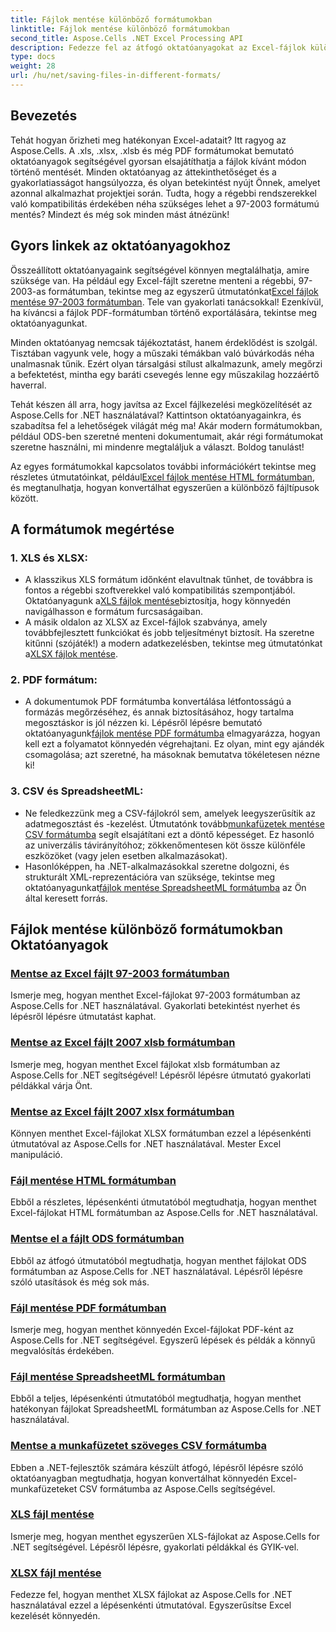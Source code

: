 ```yaml
---
title: Fájlok mentése különböző formátumokban
linktitle: Fájlok mentése különböző formátumokban
second_title: Aspose.Cells .NET Excel Processing API
description: Fedezze fel az átfogó oktatóanyagokat az Excel-fájlok különféle formátumokban történő mentéséhez az Aspose.Cells for .NET használatával. Növelje Excel készségeit.
type: docs
weight: 28
url: /hu/net/saving-files-in-different-formats/
---
```

## Bevezetés

Tehát hogyan őrizheti meg hatékonyan Excel-adatait? Itt ragyog az Aspose.Cells. A .xls, .xlsx, .xlsb és még PDF formátumokat bemutató oktatóanyagok segítségével gyorsan elsajátíthatja a fájlok kívánt módon történő mentését. Minden oktatóanyag az áttekinthetőséget és a gyakorlatiasságot hangsúlyozza, és olyan betekintést nyújt Önnek, amelyet azonnal alkalmazhat projektjei során. Tudta, hogy a régebbi rendszerekkel való kompatibilitás érdekében néha szükséges lehet a 97-2003 formátumú mentés? Mindezt és még sok minden mást átnézünk!

## Gyors linkek az oktatóanyagokhoz
 Összeállított oktatóanyagaink segítségével könnyen megtalálhatja, amire szüksége van. Ha például egy Excel-fájlt szeretne menteni a régebbi, 97-2003-as formátumban, tekintse meg az egyszerű útmutatónkat[Excel fájlok mentése 97-2003 formátumban](./save-excel-file-in-97-2003-format/). Tele van gyakorlati tanácsokkal! Ezenkívül, ha kíváncsi a fájlok PDF-formátumban történő exportálására, tekintse meg oktatóanyagunkat.

Minden oktatóanyag nemcsak tájékoztatást, hanem érdeklődést is szolgál. Tisztában vagyunk vele, hogy a műszaki témákban való búvárkodás néha unalmasnak tűnik. Ezért olyan társalgási stílust alkalmazunk, amely megőrzi a befektetést, mintha egy baráti csevegés lenne egy műszakilag hozzáértő haverral.

Tehát készen áll arra, hogy javítsa az Excel fájlkezelési megközelítését az Aspose.Cells for .NET használatával? Kattintson oktatóanyagainkra, és szabadítsa fel a lehetőségek világát még ma! Akár modern formátumokban, például ODS-ben szeretné menteni dokumentumait, akár régi formátumokat szeretne használni, mi mindenre megtaláljuk a választ. Boldog tanulást! 

 Az egyes formátumokkal kapcsolatos további információkért tekintse meg részletes útmutatóinkat, például[Excel fájlok mentése HTML formátumban](./save-file-in-html-format/), és megtanulhatja, hogyan konvertálhat egyszerűen a különböző fájltípusok között.

## A formátumok megértése

### 1. XLS és XLSX: 
-  A klasszikus XLS formátum időnként elavultnak tűnhet, de továbbra is fontos a régebbi szoftverekkel való kompatibilitás szempontjából. Oktatóanyagunk a[XLS fájlok mentése](./save-xls-file/)biztosítja, hogy könnyedén navigálhasson e formátum furcsaságaiban. 
-  A másik oldalon az XLSX az Excel-fájlok szabványa, amely továbbfejlesztett funkciókat és jobb teljesítményt biztosít. Ha szeretne kitűnni (szójáték!) a modern adatkezelésben, tekintse meg útmutatónkat a[XLSX fájlok mentése](./save-xlsx-file/).

### 2. PDF formátum:
-  A dokumentumok PDF formátumba konvertálása létfontosságú a formázás megőrzéséhez, és annak biztosításához, hogy tartalma megosztáskor is jól nézzen ki. Lépésről lépésre bemutató oktatóanyagunk[fájlok mentése PDF formátumba](./save-file-in-pdf-format/) elmagyarázza, hogyan kell ezt a folyamatot könnyedén végrehajtani. Ez olyan, mint egy ajándék csomagolása; azt szeretné, ha másoknak bemutatva tökéletesen nézne ki!

### 3. CSV és SpreadsheetML:
-  Ne feledkezzünk meg a CSV-fájlokról sem, amelyek leegyszerűsítik az adatmegosztást és -kezelést. Útmutatónk tovább[munkafüzetek mentése CSV formátumba](./save-workbook-to-text-csv-format/) segít elsajátítani ezt a döntő képességet. Ez hasonló az univerzális távirányítóhoz; zökkenőmentesen köt össze különféle eszközöket (vagy jelen esetben alkalmazásokat).
- Hasonlóképpen, ha .NET-alkalmazásokkal szeretne dolgozni, és strukturált XML-reprezentációra van szüksége, tekintse meg oktatóanyagunkat[fájlok mentése SpreadsheetML formátumba](./save-file-in-spreadsheetml-format/) az Ön által keresett forrás.

## Fájlok mentése különböző formátumokban Oktatóanyagok
### [Mentse az Excel fájlt 97-2003 formátumban](./save-excel-file-in-97-2003-format/)
Ismerje meg, hogyan menthet Excel-fájlokat 97-2003 formátumban az Aspose.Cells for .NET használatával. Gyakorlati betekintést nyerhet és lépésről lépésre útmutatást kaphat.
### [Mentse az Excel fájlt 2007 xlsb formátumban](./save-excel-file-in-2007-xlsb-format/)
Ismerje meg, hogyan menthet Excel fájlokat xlsb formátumban az Aspose.Cells for .NET segítségével! Lépésről lépésre útmutató gyakorlati példákkal várja Önt.
### [Mentse az Excel fájlt 2007 xlsx formátumban](./save-excel-file-in-2007-xlsx-format/)
Könnyen menthet Excel-fájlokat XLSX formátumban ezzel a lépésenkénti útmutatóval az Aspose.Cells for .NET használatával. Mester Excel manipuláció.
### [Fájl mentése HTML formátumban](./save-file-in-html-format/)
Ebből a részletes, lépésenkénti útmutatóból megtudhatja, hogyan menthet Excel-fájlokat HTML formátumban az Aspose.Cells for .NET használatával.
### [Mentse el a fájlt ODS formátumban](./save-file-in-ods-format/)
Ebből az átfogó útmutatóból megtudhatja, hogyan menthet fájlokat ODS formátumban az Aspose.Cells for .NET használatával. Lépésről lépésre szóló utasítások és még sok más.
### [Fájl mentése PDF formátumban](./save-file-in-pdf-format/)
Ismerje meg, hogyan menthet könnyedén Excel-fájlokat PDF-ként az Aspose.Cells for .NET segítségével. Egyszerű lépések és példák a könnyű megvalósítás érdekében.
### [Fájl mentése SpreadsheetML formátumban](./save-file-in-spreadsheetml-format/)
Ebből a teljes, lépésenkénti útmutatóból megtudhatja, hogyan menthet hatékonyan fájlokat SpreadsheetML formátumban az Aspose.Cells for .NET használatával.
### [Mentse a munkafüzetet szöveges CSV formátumba](./save-workbook-to-text-csv-format/)
Ebben a .NET-fejlesztők számára készült átfogó, lépésről lépésre szóló oktatóanyagban megtudhatja, hogyan konvertálhat könnyedén Excel-munkafüzeteket CSV formátumba az Aspose.Cells segítségével.
### [XLS fájl mentése](./save-xls-file/)
Ismerje meg, hogyan menthet egyszerűen XLS-fájlokat az Aspose.Cells for .NET segítségével. Lépésről lépésre, gyakorlati példákkal és GYIK-vel.
### [XLSX fájl mentése](./save-xlsx-file/)
Fedezze fel, hogyan menthet XLSX fájlokat az Aspose.Cells for .NET használatával ezzel a lépésenkénti útmutatóval. Egyszerűsítse Excel kezelését könnyedén.